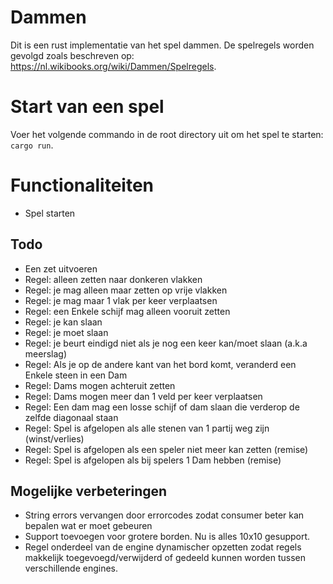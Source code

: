 # Dammen

Dit is een rust implementatie van het spel dammen. De spelregels worden gevolgd zoals beschreven op: https://nl.wikibooks.org/wiki/Dammen/Spelregels.

# Start van een spel

Voer het volgende commando in de root directory uit om het spel te starten:
``cargo run``.

# Functionaliteiten
* Spel starten

## Todo
* Een zet uitvoeren
* Regel: alleen zetten naar donkeren vlakken
* Regel: je mag alleen maar zetten op vrije vlakken
* Regel: je mag maar 1 vlak per keer verplaatsen
* Regel: een Enkele schijf mag alleen vooruit zetten
* Regel: je kan slaan
* Regel: je moet slaan
* Regel: je beurt eindigd niet als je nog een keer kan/moet slaan (a.k.a meerslag)
* Regel: Als je op de andere kant van het bord komt, veranderd een Enkele steen in een Dam
* Regel: Dams mogen achteruit zetten
* Regel: Dams mogen meer dan 1 veld per keer verplaatsen
* Regel: Een dam mag een losse schijf of dam slaan die verderop de zelfde diagonaal staan
* Regel: Spel is afgelopen als alle stenen van 1 partij weg zijn (winst/verlies)
* Regel: Spel is afgelopen als een speler niet meer kan zetten (remise)
* Regel: Spel is afgelopen als bij spelers 1 Dam hebben (remise)

## Mogelijke verbeteringen
* String errors vervangen door errorcodes zodat consumer beter kan bepalen wat er moet gebeuren
* Support toevoegen voor grotere borden. Nu is alles 10x10 gesupport.
* Regel onderdeel van de engine dynamischer opzetten zodat regels makkelijk toegevoegd/verwijderd of gedeeld kunnen worden tussen verschillende engines.
